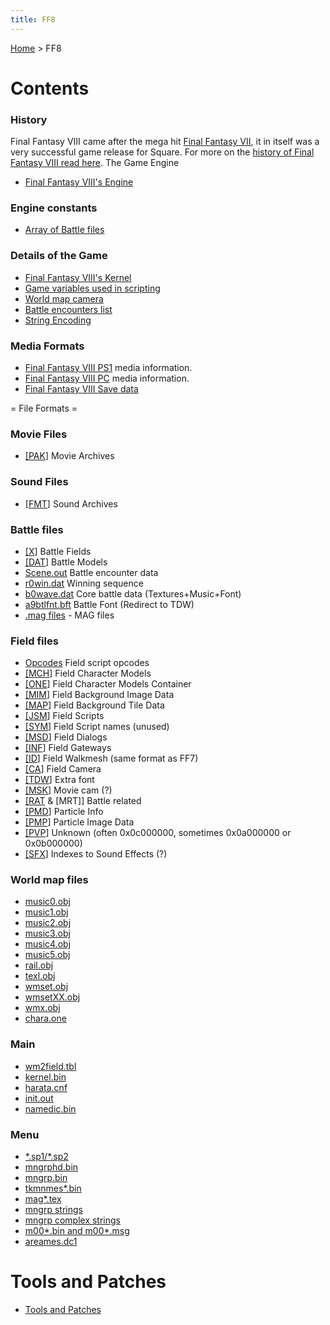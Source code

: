 ```yaml
---
title: FF8
---
```


[Home](Main%20Page.md) > FF8

# Contents

### History

Final Fantasy VIII came after the mega hit [Final Fantasy VII][], it in
itself was a very successful game release for Square. For more on the
[history of Final Fantasy VIII read here][]. The Game Engine

-   [Final Fantasy VIII's Engine][]

### Engine constants

-   [Array of Battle files][]

### Details of the Game

-   [Final Fantasy VIII's Kernel][]
-   [Game variables used in scripting][]
-   [World map camera][]
-   [Battle encounters list][]
-   [String Encoding][]

### Media Formats

-   [Final Fantasy VIII PS1][] media information.
-   [Final Fantasy VIII PC][] media information.
-   [Final Fantasy VIII Save data][]

  
= File Formats =

### Movie Files

-   [\[PAK][1]\] Movie Archives

### Sound Files

-   [\[FMT][2]\] Sound Archives

### Battle files

-   [\[X][3]\] Battle Fields
-   [\[DAT][4]\] Battle Models
-   [Scene.out][] Battle encounter data
-   [r0win.dat][] Winning sequence
-   [b0wave.dat][] Core battle data (Textures+Music+Font)
-   [a9btlfnt.bft][] Battle Font (Redirect to TDW)
-   [.mag files][] - MAG files

### Field files

-   [Opcodes][] Field script opcodes
-   [\[MCH][5]\] Field Character Models
-   [\[ONE][6]\] Field Character Models Container
-   [\[MIM][7]\] Field Background Image Data
-   [\[MAP][8]\] Field Background Tile Data
-   [\[JSM][9]\] Field Scripts
-   [\[SYM][10]\] Field Script names (unused)
-   [\[MSD][11]\] Field Dialogs
-   [\[INF][12]\] Field Gateways
-   [\[ID][13]\] Field Walkmesh (same format as FF7)
-   [\[CA][14]\] Field Camera
-   [\[TDW][a9btlfnt.bft]\] Extra font
-   [\[MSK][15]\] Movie cam (?)
-   [\[RAT][16] & \[MRT\]\] Battle related
-   [\[PMD][17]\] Particle Info
-   [\[PMP][18]\] Particle Image Data
-   [\[PVP][19]\] Unknown (often 0x0c000000, sometimes 0x0a000000 or
    0x0b000000)
-   [\[SFX][20]\] Indexes to Sound Effects (?)

### World map files

-   [music0.obj][]
-   [music1.obj][music0.obj]
-   [music2.obj][music0.obj]
-   [music3.obj][music0.obj]
-   [music4.obj][music0.obj]
-   [music5.obj][music0.obj]
-   [rail.obj][]
-   [texl.obj][]
-   [wmset.obj][]
-   [wmsetXX.obj][]
-   [wmx.obj][]
-   [chara.one][]

### Main

-   [wm2field.tbl][]
-   [kernel.bin][]
-   [harata.cnf][]
-   [init.out][]
-   [namedic.bin][]

### Menu

-   [\*.sp1/\*.sp2][]
-   [mngrphd.bin][]
-   [mngrp.bin][]
-   [tkmnmes\*.bin][]
-   [mag\*.tex][]
-   [mngrp strings][]
-   [mngrp complex strings][]
-   [m00\*.bin and m00\*.msg][]
-   [areames.dc1][]

# Tools and Patches

-   [Tools and Patches][]

  [Final Fantasy VII]: FF7.md "wikilink"
  [history of Final Fantasy VIII read here]: FF8/HistoryOf.md "wikilink"
  [Final Fantasy VIII's Engine]: FF8/Engine.md "wikilink"
  [Array of Battle files]: FF8/Engine%20const/BattleFiles.md "wikilink"
  [Final Fantasy VIII's Kernel]: FF8/Kernel.md "wikilink"
  [Game variables used in scripting]: FF8/Variables.md "wikilink"
  [World map camera]: FF8/Engine/WorldMapCamera.md "wikilink"
  [Battle encounters list]: FF8/Encounter%20Codes.md "wikilink"
  [String Encoding]: FF8/String%20Encoding.md "wikilink"
  [Final Fantasy VIII PS1]: FF8/PlaystationMedia.md "wikilink"
  [Final Fantasy VIII PC]: FF8/PC%20Media.md "wikilink"
  [Final Fantasy VIII Save data]: FF8/GameSaveFormat.md "wikilink"
  [1]: FF8/FileFormat%20PAK.md "wikilink"
  [2]: FF8/FileFormat%20FMT.md "wikilink"
  [3]: FF8/FileFormat%20X.md "wikilink"
  [4]: FF8/FileFormat%20DAT.md "wikilink"
  [Scene.out]: FF8/BattleStructure.md "wikilink"
  [r0win.dat]: FF8/FileFormat%20r0win.md "wikilink"
  [b0wave.dat]: FF8/FileFormat%20b0wave.md "wikilink"
  [a9btlfnt.bft]: FF8/FileFormat%20TDW.md "wikilink"
  [.mag files]: FF8/FileFormat%20magfiles.md "wikilink"
  [Opcodes]: FF8/Field/Script/Opcodes.md "wikilink"
  [5]: FF8/FileFormat%20MCH.md "wikilink"
  [6]: FF8/FileFormat%20ONE.md "wikilink"
  [7]: FF8/FileFormat%20MIM.md "wikilink"
  [8]: FF8/FileFormat%20MAP.md "wikilink"
  [9]: FF8/FileFormat%20JSM.md "wikilink"
  [10]: FF8/FileFormat%20SYM.md "wikilink"
  [11]: FF8/FileFormat%20MSD.md "wikilink"
  [12]: FF8/FileFormat%20INF.md "wikilink"
  [13]: FF7/Field/Walkmesh.md "wikilink"
  [14]: FF8/FileFormat%20CA.md "wikilink"
  [15]: FF8/FileFormat%20MSK.md "wikilink"
  [16]: FF8/FileFormat%20RAT%20MRT.md "wikilink"
  [17]: FF8/FileFormat%20PMD.md "wikilink"
  [18]: FF8/FileFormat%20PMP.md "wikilink"
  [19]: FF8/FileFormat%20PVP.md "wikilink"
  [20]: FF8/FileFormat%20SFX.md "wikilink"
  [music0.obj]: FF8/WorldMap%20music.md "wikilink"
  [rail.obj]: FF8/WorldMap%20rail.md "wikilink"
  [texl.obj]: FF8/WorldMap%20texl.md "wikilink"
  [wmset.obj]: FF8/WorldMap%20wmset.md "wikilink"
  [wmsetXX.obj]: FF8/WorldMap%20wmsetxx.md "wikilink"
  [wmx.obj]: FF8/WorldMap%20wmx.md "wikilink"
  [chara.one]: FF8/WorldMap%20charaone.md "wikilink"
  [wm2field.tbl]: FF8/Main%20wm2.md "wikilink"
  [kernel.bin]: FF8/Main%20kernel.md "wikilink"
  [harata.cnf]: FF8/Main%20harata.md "wikilink"
  [init.out]: FF8/Main%20init.md "wikilink"
  [namedic.bin]: FF8/Main%20namedic.md "wikilink"
  [\*.sp1/\*.sp2]: FF8/Menu%20sp2.md "wikilink"
  [mngrphd.bin]: FF8/Menu%20mngrphd%20bin.md "wikilink"
  [mngrp.bin]: FF8/Menu%20mngrp%20bin.md "wikilink"
  [tkmnmes\*.bin]: FF8/Menu%20tkmnmes.md "wikilink"
  [mag\*.tex]: Ff8/Menu%20mag%20textures.md "wikilink"
  [mngrp strings]: FF8/Menu%20mngrp%20strings%20locations.md "wikilink"
  [mngrp complex strings]: FF8/Menu%20mngrp%20complex%20strings.md "wikilink"
  [m00\*.bin and m00\*.msg]: FF8/Menu%20m000%20m004.md "wikilink"
  [areames.dc1]: FF8/Menu%20areames%20dc1.md "wikilink"
  [Tools and Patches]: FF8/Tools.md "wikilink"
